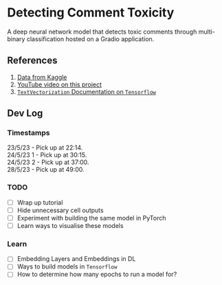 # Detecting Comment Toxicity

A deep neural network model that detects toxic comments through multi-binary classification hosted on a Gradio application.

## References

1. [Data from Kaggle](https://www.kaggle.com/competitions/jigsaw-toxic-comment-classification-challenge/data)
2. [YouTube video on this project](https://www.youtube.com/watch?v=ZUqB-luawZg)
3. [`TextVectorization` Documentation on `Tensorflow`](https://www.tensorflow.org/api_docs/python/tf/keras/layers/TextVectorization)

## Dev Log

### Timestamps

23/5/23 - Pick up at 22:14. <br>
24/5/23 1 - Pick up at 30:15. <br>
24/5/23 2 - Pick up at 37:00. <br>
28/5/23 - Pick up at 49:00.

### TODO
- [ ] Wrap up tutorial
- [ ] Hide unnecessary cell outputs
- [ ] Experiment with building the same model in PyTorch
- [ ] Learn ways to visualise these models

### Learn
- [ ] Embedding Layers and Embeddings in DL
- [ ] Ways to build models in `Tensorflow`
- [ ] How to determine how many epochs to run a model for?